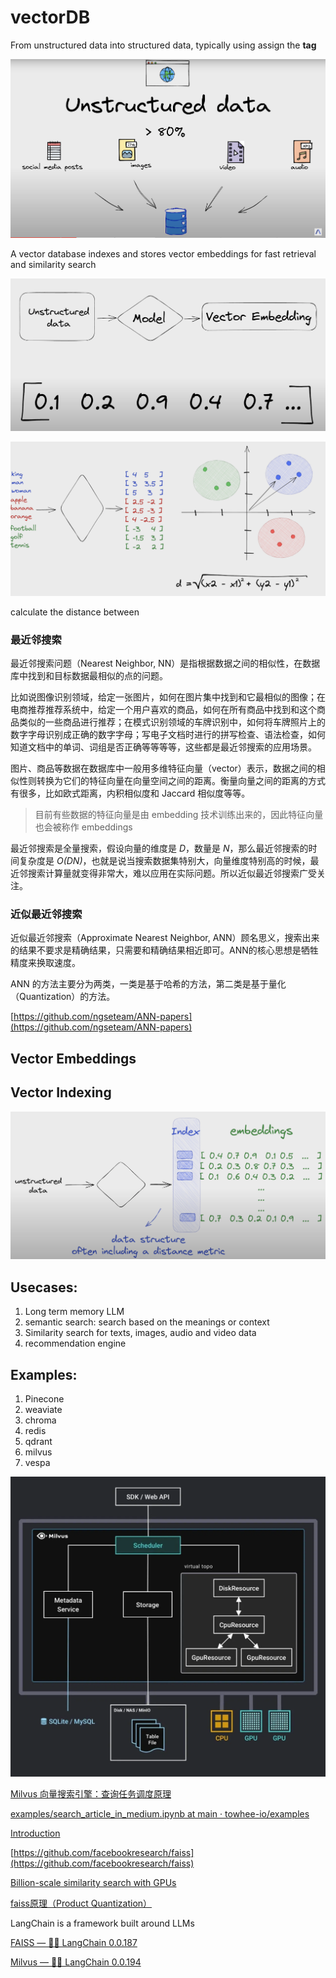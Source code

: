 # vectorDB

From unstructured data into structured data, typically using assign the **tag**

![Screenshot 2023-06-08 at 8.14.37 PM.png](pics/Screenshot_2023-06-08_at_8.14.37_PM.png)

A vector database indexes and stores vector embeddings for fast retrieval and similarity search

![Screenshot 2023-06-08 at 8.17.49 PM.png](pics/Screenshot_2023-06-08_at_8.17.49_PM.png)

![Screenshot 2023-06-08 at 8.19.03 PM.png](pics/Screenshot_2023-06-08_at_8.19.03_PM.png)

calculate the distance between

### 最近邻搜索

最近邻搜索问题（Nearest Neighbor, NN）是指根据数据之间的相似性，在数据库中找到和目标数据最相似的点的问题。

比如说图像识别领域，给定一张图片，如何在图片集中找到和它最相似的图像；在电商推荐推荐系统中，给定一个用户喜欢的商品，如何在所有商品中找到和这个商品类似的一些商品进行推荐；在模式识别领域的车牌识别中，如何将车牌照片上的数字字母识别成正确的数字字母；写电子文档时进行的拼写检查、语法检查，如何知道文档中的单词、词组是否正确等等等等，这些都是最近邻搜索的应用场景。

图片、商品等数据在数据库中一般用多维特征向量（vector）表示，数据之间的相似性则转换为它们的特征向量在向量空间之间的距离。衡量向量之间的距离的方式有很多，比如欧式距离，内积相似度和 Jaccard 相似度等等。

> 目前有些数据的特征向量是由 embedding 技术训练出来的，因此特征向量也会被称作 embeddings
> 

最近邻搜索是全量搜索，假设向量的维度是 *D*，数量是 *N*，那么最近邻搜索的时间复杂度是 *O(DN)*，也就是说当搜索数据集特别大，向量维度特别高的时候，最近邻搜索计算量就变得非常大，难以应用在实际问题。所以近似最近邻搜索广受关注。

### 近似最近邻搜索

近似最近邻搜索（Approximate Nearest Neighbor, ANN）顾名思义，搜索出来的结果不要求是精确结果，只需要和精确结果相近即可。ANN的核心思想是牺牲精度来换取速度。

ANN 的方法主要分为两类，一类是基于哈希的方法，第二类是基于量化（Quantization）的方法。

[https://github.com/ngseteam/ANN-papers](https://github.com/ngseteam/ANN-papers)

## Vector Embeddings

## Vector Indexing

![Screenshot 2023-06-08 at 8.20.25 PM.png](pics/Screenshot_2023-06-08_at_8.20.25_PM.png)

## Usecases:

1. Long term memory LLM
2. semantic search: search based on the meanings or context
3. Similarity search for texts, images, audio and video data
4. recommendation engine

## Examples:

1. Pinecone
2. weaviate
3. chroma
4. redis
5. qdrant
6. milvus
7. vespa

![Untitled](pics/Untitled.png)

[Milvus 向量搜索引擎：查询任务调度原理](https://zhuanlan.zhihu.com/p/110332250)

[examples/search_article_in_medium.ipynb at main · towhee-io/examples](https://github.com/towhee-io/examples/blob/main/nlp/text_search/search_article_in_medium.ipynb)

[Introduction](https://milvus.io/docs/overview.md)

[https://github.com/facebookresearch/faiss](https://github.com/facebookresearch/faiss)

[Billion-scale similarity search with GPUs](https://arxiv.org/abs/1702.08734)

[faiss原理（Product Quantization）](https://zhuanlan.zhihu.com/p/534004381)

LangChain is a framework built around LLMs

[FAISS — 🦜🔗 LangChain 0.0.187](https://python.langchain.com/en/latest/modules/indexes/vectorstores/examples/faiss.html)

[Milvus — 🦜🔗 LangChain 0.0.194](https://python.langchain.com/en/latest/modules/indexes/vectorstores/examples/milvus.html)

